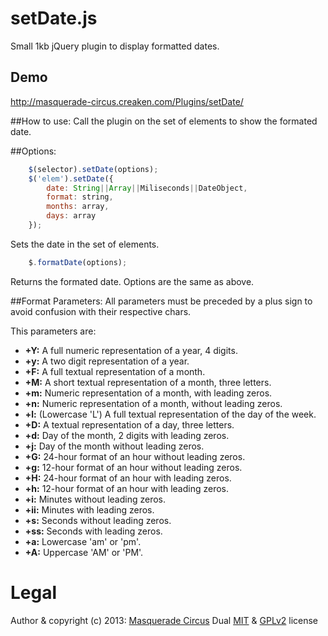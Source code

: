 setDate.js
=================

Small 1kb jQuery plugin to display formatted dates.

## Demo
http://masquerade-circus.creaken.com/Plugins/setDate/

##How to use:
Call the plugin on the set of elements to show the formated date. 
				
##Options:
```javascript
	$(selector).setDate(options);
	$('elem').setDate({
		date: String||Array||Miliseconds||DateObject,
		format: string,
		months: array,
		days: array						
	});
```

Sets the date in the set of elements.
```javascript
	$.formatDate(options);
```
Returns the formated date. Options are the same as above.

##Format Parameters:
All parameters must be preceded by a plus sign to avoid confusion with their respective chars.

This parameters are:

* **+Y:** A full numeric representation of a year, 4 digits.
* **+y:** A two digit representation of a year.
* **+F:** A full textual representation of a month.
* **+M:** A short textual representation of a month, three letters.
* **+m:** Numeric representation of a month, with leading zeros.
* **+n:** Numeric representation of a month, without leading zeros.
* **+l:** (Lowercase 'L') A full textual representation of the day of the week.
* **+D:** A textual representation of a day, three letters.
* **+d:** Day of the month, 2 digits with leading zeros.
* **+j:** Day of the month without leading zeros.
* **+G:** 24-hour format of an hour without leading zeros.
* **+g:** 12-hour format of an hour without leading zeros.
* **+H:** 24-hour format of an hour with leading zeros.
* **+h:** 12-hour format of an hour with leading zeros.
* **+i:** Minutes without leading zeros.
* **+ii:** Minutes with leading zeros.
* **+s:** Seconds without leading zeros.
* **+ss:** Seconds with leading zeros.
* **+a:** Lowercase 'am' or 'pm'.
* **+A:** Uppercase 'AM' or 'PM'.

# Legal
Author & copyright (c) 2013: [Masquerade Circus](http://masquerade-circus.creaken.com)
Dual [MIT](http://opensource.org/licenses/MIT) & [GPLv2](http://opensource.org/licenses/GPL-2.0) license
